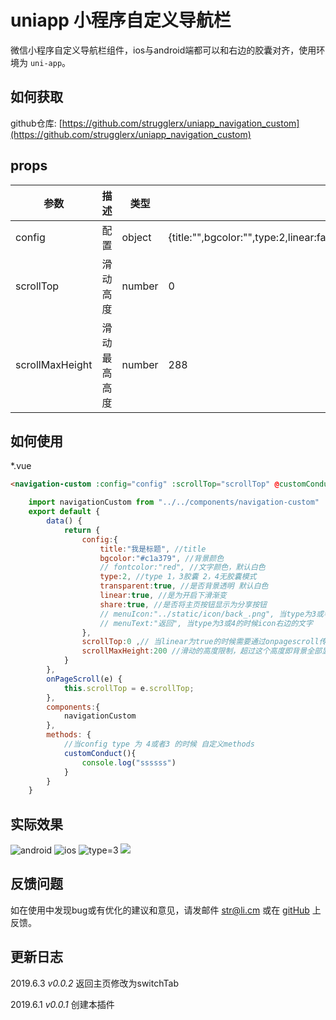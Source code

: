 

# uniapp 小程序自定义导航栏

微信小程序自定义导航栏组件，ios与android端都可以和右边的胶囊对齐，使用环境为 `uni-app`。  
  

## 如何获取
github仓库: [https://github.com/strugglerx/uniapp_navigation_custom](https://github.com/strugglerx/uniapp_navigation_custom)  
  
## props
| 参数|描述|类型|默认值|
|--|--|--|--|
|config|配置|object|	{title:"",bgcolor:"",type:2,linear:false,transparent:false,fontcolor:"#000",menuIcon:"",menuText:""}|
|scrollTop|滑动高度|number|0|
|scrollMaxHeight|滑动最高高度|number|288|

## 如何使用
*.vue
```html
<navigation-custom :config="config" :scrollTop="scrollTop" @customConduct="customConduct" :scrollMaxHeight="scrollMaxHeight"/>
```
  
```javascript
	import navigationCustom from "../../components/navigation-custom"
	export default {
		data() {
			return {
				config:{
					title:"我是标题", //title
					bgcolor:"#c1a379", //背景颜色
					// fontcolor:"red", //文字颜色，默认白色
					type:2, //type 1，3胶囊 2，4无胶囊模式
					transparent:true, //是否背景透明 默认白色
					linear:true, //是为开启下滑渐变
					share:true, //是否将主页按钮显示为分享按钮
					// menuIcon:"../static/icon/back_.png", 当type为3或者4的时候左边的icon文件位置，注意位置与当前页面不一样
					// menuText:"返回", 当type为3或4的时候icon右边的文字
				},
				scrollTop:0 ,// 当linear为true的时候需要通过onpagescroll传递参数
				scrollMaxHeight:200 //滑动的高度限制，超过这个高度即背景全部显示
			}
		},
		onPageScroll(e) {
			this.scrollTop = e.scrollTop;
		},
		components:{
			navigationCustom
		},
		methods: {
			//当config type 为 4或者3 的时候 自定义methods
			customConduct(){
				console.log("ssssss")
			}
		}
	}
```
  
## 实际效果

![android](https://github.com/strugglerx/uniapp_navigation_custom/blob/master/11559401153_.pic_hd.jpg)
![ios](https://github.com/strugglerx/uniapp_navigation_custom/blob/master/21559401194_.pic_hd.jpg)
![type=3](https://github.com/strugglerx/uniapp_navigation_custom/blob/master/31559402181_.pic_hd.jpg)
![](https://github.com/strugglerx/uniapp_navigation_custom/blob/master/41559402198_.pic_hd.jpg)



## 反馈问题
如在使用中发现bug或有优化的建议和意见，请发邮件 <str@li.cm> 或在 [gitHub](https://github.com/strugglerx/uniapp_navigation_custom) 上反馈。
  
## 更新日志

2019.6.3 *v0.0.2*  返回主页修改为switchTab 
     
2019.6.1 *v0.0.1*  创建本插件  

 
  